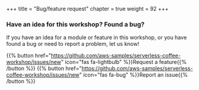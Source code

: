 +++
title = "Bug/feature request"
chapter = true
weight = 92
+++

### Have an idea for this workshop? Found a bug? ###

If you have an idea for a module or feature in this workshop, or you have found a bug or need to report a problem, let us know!

{{% button href="https://github.com/aws-samples/serverless-coffee-workshop/issues/new" icon="fas fa-lightbulb" %}}Request a feature{{% /button %}}
{{% button href="https://github.com/aws-samples/serverless-coffee-workshop/issues/new" icon="fas fa-bug" %}}Report an issue{{% /button %}}

